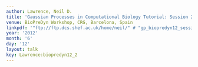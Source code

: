 ```yaml
---
author: Lawrence, Neil D.
title: 'Gaussian Processes in Computational Biology Tutorial: Session 2'
venue: BioPreDyn Workshop, CRG, Barcelona, Spain
linkpdf: '"ftp://ftp.dcs.shef.ac.uk/home/neil/" # "gp_biopredyn12_session2.pdf"'
year: '2012'
month: '6'
day: '12'
layout: talk
key: Lawrence:biopredyn12_2
---
```

